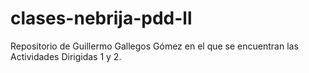 # clases-nebrija-pdd-ll
Repositorio de Guillermo Gallegos Gómez en el que se encuentran las Actividades Dirigidas 1 y 2.
